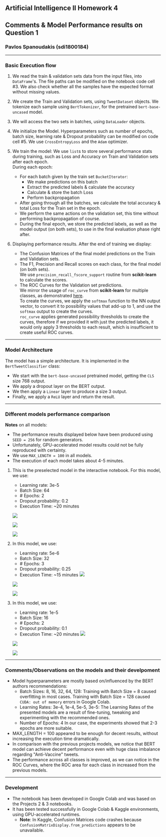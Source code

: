 ## Artificial Intelligence II Homework 4
## Comments & Model Performance results on Question 1
### Pavlos Spanoudakis (sdi1800184)
***

### Basic Execution flow

1)  We read the train & validation sets data from the input files, into `DataFrame`'s. The file paths can be modified on the notebook code cell #3.
    We also check whether all the samples have the expected format without missing values.

2)  We create the Train and Validation sets, using `TweetDataset` objects. We tokenize each sample using `BertTokenizer`, for the pretrained `bert-base-uncased` model.

3)  We will access the two sets in batches, using `DataLoader` objects.

4)  We initialize the Model. Hyperparameters such as number of epochs, batch size, learning rate & Dropout probability can be modified on code cell #5.
    We use `CrossEntropyLoss` and the `Adam` optimizer.

5)  We train the model:
    We use `list`s to store several performance stats during training, such as Loss and Accuracy on Train and Validation sets after each epoch.\
    During each epoch:
    - For each batch given by the train set `BucketIterator`:
        - We make predictions on this batch
        - Extract the predicted labels & calculate the accuracy
        - Calculate & store the batch Loss
        - Perform backpropagation
    - After going through all the batches, we calculate the total accuracy & total Loss for the Train set in the epoch.
    - We perform the same actions on the validation set, this time without performing backpropagation of course.
    - During the final epoch, we store the predicted labels, as well as the model output (on both sets), to use in the final evaluation phase right after.

6)  Displaying performance results. After the end of training we display:
    - The Confusion Matrices of the final model predictions on the Train and Validation sets.
    - The F1, Precision and Recall scores on each class, for the final model (on both sets).\
    We use `precision_recall_fscore_support` routine from **scikit-learn** to calculate the scores.
    - The ROC Curves for the Validation set predictions.\
    We mirror the usage of `roc_curve` from **scikit-learn** for multiple classes, as demonstrated [here](https://scikit-learn.org/stable/auto_examples/model_selection/plot_roc.html#plot-roc-curves-for-the-multiclass-problem).\
    To create the curves, we apply the `softmax` function to the NN output vector, to convert it to possibility values that add-up to 1, and use the `softmax` output to create the curves.\
    `roc_curve` applies generated possibility thresholds to create the curves, therefore if we provided it with just the predicted labels, it would only apply 3 thresholds to each result, which is insufficient to create useful ROC curves.

***
### Model Architecture
The model has a simple architecture. It is implemented in the `BertTweetClassifier` class:
- We start with the `bert-base-uncased` pretrained model, getting the `CLS` size 768 output.
- We apply a dropout layer on the BERT output.
- We then apply a `Linear` layer to produce a size 3 output.
- Finally, we apply a `ReLU` layer and return the result.

***
### Different models performance comparison
**Notes** on all models:
- The performance results displayed below have been produced using `SEED = 256` for random generators.
- Unfortunately, GPU-accelerated model results could not be fully reproduced with certainty.
- We use `MAX_LENGTH = 100` in all models.
- The execution of each model takes about 4-5 minutes.
1) This is the preselected model in the interactive notebook. For this model, we use:
    - Learning rate: 3e-5
    - Batch Size: 64
    - \# Epochs: 2
    - Dropout probability: 0.2
    - Execution Time: ~20 minutes

    ![](./exp_results/cm1.png)

    ![](./exp_results/scores1.png)

    ![](./exp_results/roc1.png)
2) In this model, we use:
    - Learning rate: 5e-6
    - Batch Size: 32
    - \# Epochs: 3
    - Dropout probability: 0.25
    - Execution Time: ~15 minutes
    ![](./exp_results/cm2.png)

    ![](./exp_results/scores2.png)

    ![](./exp_results/roc2.png)
3) In this model, we use:
    - Learning rate: 1e-5
    - Batch Size: 16
    - \# Epochs: 2
    - Dropout probability: 0.1
    - Execution Time: ~20 minutes
    ![](./exp_results/cm3.png)

    ![](./exp_results/scores3.png)

    ![](./exp_results/roc3.png)

***
### Comments/Observations on the models and their develpoment
- Model hyperparameters are mostly based on/influenced by the BERT authors recommendations:
    - Batch Sizes: 8, 16, 32, 64, 128:
    Training with Batch Size = 8 caused overfitting in most cases. Training with Batch Size = 128 caused `CUDA: out of memory` errors in Google Colab.
    - Learning Rates: 3e-4, 1e-4, 5e-5, 3e-5:
    The Learning Rates of the presented models are a result of fine-tuning, tweaking and experimenting with the recommended ones.
    - Number of Epochs: 4
    In our case, the experiments showed that 2-3 epochs are more suitable.
- MAX_LENGTH = 100 appeared to be enough for decent results, without increasing the execution time dramatically.
- In comparison with the previous projects models, we notice that BERT model can achieve decent performance even with huge class imbalance regarding "Anti-Vaccine" tweets.
- The performance across all classes is improved, as we can notice in the ROC Curves, where the ROC area for each class in increased from the previous models.

***
### Development
-   The notebook has been developed in Google Colab and was based on the Projects 2 & 3 notebooks.
-   It has been tested successfully in Google Colab & Kaggle environments, using GPU-accelerated runtimes.
    - **Note**: In Kaggle, Confusion Matrices code crashes because `ConfusionMatrixDisplay.from_predictions` appears to be unavailable.
